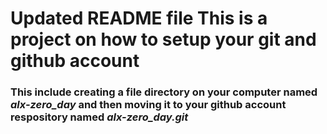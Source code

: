 # Updated README file This is a project on how to setup your git and github account 
### This include creating a file directory on your computer named *alx-zero_day* and then moving it to your github account respository named *alx-zero_day.git* 
